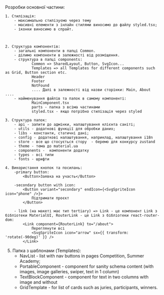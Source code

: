 Розробки основної частини:

    1. Стилізація:
        - максимально стилізуємо через тему
        - масивні елементи з інлайн стилями виносимо до файлу styled.tsx;
        - іконки виносимо в спрайт.



    2. Структура компонентів:
        - загальні компоненти в папці Common.
        - ділимо компоненти в залежності від розміщення.
        - структура в папці components:
                Common => SharedLayout, Button, SvgIcon...
                Templates => all Templates for different components such as Grid, Button section etc.
                Header
                Footer
                NotFound
                .... Далі в залежності від назви сторінки: Main, About ....
        - найменування файлів та папок в самому компоненті:
                MainComponent.tsx
                parts - папка з всіма частинами
                styled.tsx - якщо потрібно стилізація через styled

    3. Структура папок:
        - api - запити до адмінки, налаштування клієнта саніті;
        - utils - додаткові функції для обробки даних;
        - libs - константи, статичні дані;
        - config - додаткові налаштування, наприклад, налаштування i18n
        - store - все що стосується стору  - беремо для конкурсу zustand
        - theme - тема до material.ua
        - components -  компоненти додатку
        - types - всі типи
        - fonts - шрифти

    4. Використання кнопок та посилань:
        -primary button:
            <Button>Заявка на участь</Button>

        -secondary button with icon:
            <Button variant="secondary" endIcon={<SvgSpriteIcon icon="phone" />}>
                Підтримати проєкт
            </Button>

        - link (на макеті має тип tertiary) => Link - це компонент Link з бібліотеки MaterialUI, RouterLink - це Link з бібліотеки react-router-dom:
            <Link component={RouterLink} to="/about">
                Переглянути всі
                <SvgSpriteIcon icon="arrow" sx={{ transform: 'rotate(-90deg)' }} />
            </Link>

5. Папка з шаблонами (Templates):
   - NavList - list with nav buttons in pages Competition, Summer Academy;
   - PortableComponent - component for sanity schema content (with images, image galleries, swiper, text in 1 column)
   - TextBlockComponent - component for text in two columns with image and without
   - GridTemplate - for list of cards such as juries, participants, winners.

